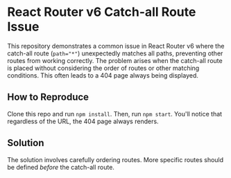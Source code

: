 # React Router v6 Catch-all Route Issue

This repository demonstrates a common issue in React Router v6 where the catch-all route (`path="*"`) unexpectedly matches all paths, preventing other routes from working correctly. The problem arises when the catch-all route is placed without considering the order of routes or other matching conditions.  This often leads to a 404 page always being displayed.

## How to Reproduce

Clone this repo and run `npm install`. Then, run `npm start`.  You'll notice that regardless of the URL, the 404 page always renders.

## Solution

The solution involves carefully ordering routes. More specific routes should be defined *before* the catch-all route.